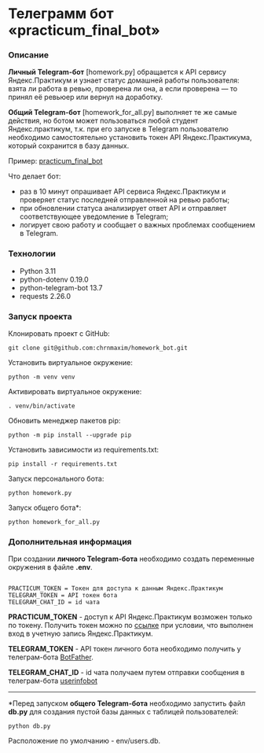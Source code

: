 # Телеграмм бот «practicum_final_bot»

### Описание
**Личный Telegram-бот** [homework.py] обращается к API сервису Яндекс.Практикум и узнает статус домашней работы пользователя: взята ли работа в ревью, проверена ли она, а если проверена — то принял её ревьюер или вернул на доработку.

**Общий Telegram-бот** [homework_for_all.py] выполняет те же самые действия, но ботом может пользоваться любой студент Яндекс.практикум, т.к. при его запуске в Telegram пользователю необходимо самостоятельно установить токен API Яндекс.Практикума, который сохранится в базу данных.

Пример: [practicum_final_bot](https://t.me/practicum_final_bot)

Что делает бот:
* раз в 10 минут опрашивает API сервиса Яндекс.Практикум и проверяет статус последней отправленной на ревью работы;
* при обновлении статуса анализирует ответ API и отправляет соответствующее уведомление в Telegram;
* логирует свою работу и сообщает о важных проблемах сообщением в Telegram.

### Технологии
* Python 3.11
* python-dotenv 0.19.0
* python-telegram-bot 13.7
* requests 2.26.0

### Запуск проекта
Клонировать проект c GitHub:
```
git clone git@github.com:chrnmaxim/homework_bot.git
```
Установить виртуальное окружение:
```
python -m venv venv
```
Активировать виртуальное окружениe:
```
. venv/bin/activate
```
Обновить менеджер пакетов pip:
```
python -m pip install --upgrade pip
```
Установить зависимости из requirements.txt:
```
pip install -r requirements.txt
``` 
Запуск персонального бота:
```
python homework.py
```
Запуск общего бота*:
```
python homework_for_all.py
```

### **Дополнительная информация**
При создании **личного Telegram-бота** необходимо создать переменные окружения в файле **.env**.
```

PRACTICUM_TOKEN = Токен для доступа к данным Яндекс.Практикум
TELEGRAM_TOKEN = API токен бота
TELEGRAM_CHAT_ID = id чата
```

**PRACTICUM_TOKEN** - доступ к API Яндекс.Практикум возможен только по токену. Получить токен можно по [ссылке](https://oauth.yandex.ru/authorize?response_type=token&client_id=1d0b9dd4d652455a9eb710d450ff456a) при условии, что выполнен вход в учетную запись Яндекс.Практикум.

**TELEGRAM_TOKEN** - API токен личного бота необходимо получить у телеграм-бота [BotFather](https://t.me/BotFather).

**TELEGRAM_CHAT_ID** - id чата получаем путем отправки сообщения в телеграм-бота [userinfobot](https://t.me/userinfobot)

---

*Перед запуском **общего Telegram-бота** необходимо запустить файл **db.py** для создания пустой базы данных с таблицей пользователей:
```
python db.py
```
Расположение по умолчанию - env/users.db.
